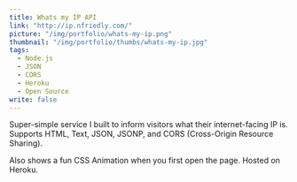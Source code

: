 ```yaml
---
title: Whats my IP API
link: "http://ip.nfriedly.com/"
picture: "/img/portfolio/whats-my-ip.png"
thumbnail: "/img/portfolio/thumbs/whats-my-ip.jpg"
tags: 
  - Node.js
  - JSON
  - CORS
  - Heroku
  - Open Source
write: false
---
```


Super-simple service I built to inform visitors what their internet-facing IP is. Supports HTML, Text, JSON, JSONP, and CORS (Cross-Origin Resource Sharing).

Also shows a fun CSS Animation when you first open the page. Hosted on Heroku.